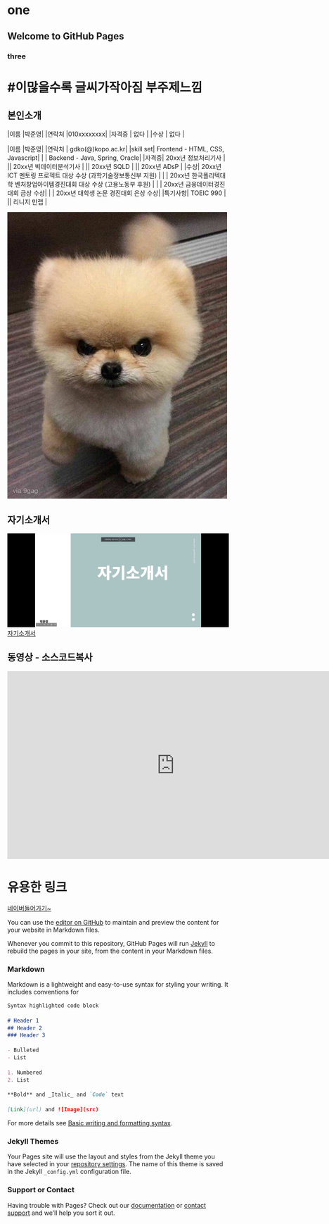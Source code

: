 # one
## Welcome to GitHub Pages
### three

# #이많을수록 글씨가작아짐 부주제느낌

## 본인소개
|이름 |박준영|
|연락처 |010xxxxxxxx|
|자격증 | 없다 |
|수상 | 없다 |

|이름 |박준영|
|연락처 | gdko(@)kopo.ac.kr|
|skill set| Frontend - HTML, CSS, Javascript|
| | Backend - Java, Spring, Oracle|
|자격증| 20xx년 정보처리기사 |
|| 20xx년 빅데이터분석기사 |
|| 20xx년 SQLD |
|| 20xx년 ADsP |
|수상| 20xx년 ICT 멘토링 프로젝트 대상 수상 (과학기술정보통신부 지원)  |
| | 20xx년 한국폴리텍대학 벤처창업아이템경진대회 대상 수상 (고용노동부 후원)  |
| | 20xx년 금융데이터경진대회 금상 수상|
| | 20xx년 대학생 논문 경진대회 은상 수상|
|특기사항|  TOEIC 990 |
||  리니지 만랩 |

<img src = "dog.jpg"/> <br>
## 자기소개서
<img src = "print.png"/> <br>
[ 자기소개서](/project.pptx) <br>

## 동영상 - 소스코드복사
<iframe width="759" height="427" src="https://www.youtube.com/embed/ocYdmg-3DNs" title="YouTube video player" frameborder="0" allow="accelerometer; autoplay; clipboard-write; encrypted-media; gyroscope; picture-in-picture" allowfullscreen></iframe>

# 유용한 링크
[ 네이버들어가기~](https://www.naver.com/)

You can use the [editor on GitHub](https://github.com/pjy2958/helloworld/edit/main/README.md) to maintain and preview the content for your website in Markdown files.

Whenever you commit to this repository, GitHub Pages will run [Jekyll](https://jekyllrb.com/) to rebuild the pages in your site, from the content in your Markdown files.

### Markdown

Markdown is a lightweight and easy-to-use syntax for styling your writing. It includes conventions for

```markdown
Syntax highlighted code block

# Header 1
## Header 2
### Header 3

- Bulleted
- List

1. Numbered
2. List

**Bold** and _Italic_ and `Code` text

[Link](url) and ![Image](src)
```

For more details see [Basic writing and formatting syntax](https://docs.github.com/en/github/writing-on-github/getting-started-with-writing-and-formatting-on-github/basic-writing-and-formatting-syntax).

### Jekyll Themes

Your Pages site will use the layout and styles from the Jekyll theme you have selected in your [repository settings](https://github.com/pjy2958/helloworld/settings/pages). The name of this theme is saved in the Jekyll `_config.yml` configuration file.

### Support or Contact

Having trouble with Pages? Check out our [documentation](https://docs.github.com/categories/github-pages-basics/) or [contact support](https://support.github.com/contact) and we’ll help you sort it out.
